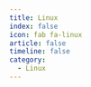 ```yaml
---
title: Linux
index: false
icon: fab fa-linux
article: false
timeline: false
category:
  - Linux
---
```


<div class="catalog-display-container">
  <Catalog hideHeading />
</div>
